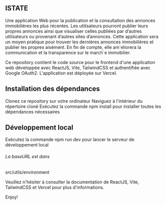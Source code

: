 <h2>ISTATE</h2>
Une application Web pour la publication et la consultation des annonces immobilières les plus récentes. 
Les utilisateurs pourront publier leurs propres annonces ainsi que visualiser celles publiées par d’autres utilisateurs ou provenant d’autres sites d’annonces. 
Cette application sera un moyen pratique pour trouver les dernières annonces immobilières et publier les propres aisément. 
En fin de compte, elle am´eliorera la communication et la transparence sur le march´e immobilier.



Ce repository contient le code source pour le frontend d'une application web développée avec ReactJS, Vite, TailwindCSS et authentifiée avec Google OAuth2. L'application est déployée sur Vercel.

<h2>Installation des dépendances</h2>

Clonez ce repository sur votre ordinateur
Naviguez à l'intérieur du répertoire cloné
Exécutez la commande npm install pour installer toutes les dépendances nécessaires

<h2>Développement local</h2>

Exécutez la commande npm run dev pour lancer le serveur de développement local
<h6>La baseURL est dans</h6> </h4>src/utils/environment</h4>


Veuillez n'hésiter à consulter la documentation de ReactJS, Vite, TailwindCSS et Vercel pour plus d'informations.

Enjoy!
